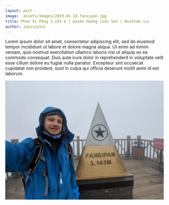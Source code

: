 ```yaml
---
layout: post
image:  assets/images/2019-01-18-fansipan.jpg
title: Phan Xi Păng 3,143 m | pasmo Hoàng Liên Sơn | Wietnam 🇻🇳
author: zaszczytni
---
```


Lorem ipsum dolor sit amet, consectetur adipiscing elit, sed do eiusmod tempor incididunt ut labore et dolore magna aliqua. Ut enim ad minim veniam, quis nostrud exercitation ullamco laboris nisi ut aliquip ex ea commodo consequat. Duis aute irure dolor in reprehenderit in voluptate velit esse cillum dolore eu fugiat nulla pariatur. Excepteur sint occaecat cupidatat non proident, sunt in culpa qui officia deserunt mollit anim id est laborum.

![Me](/assets/images/2019-01-18-fansipan-me.jpg)

